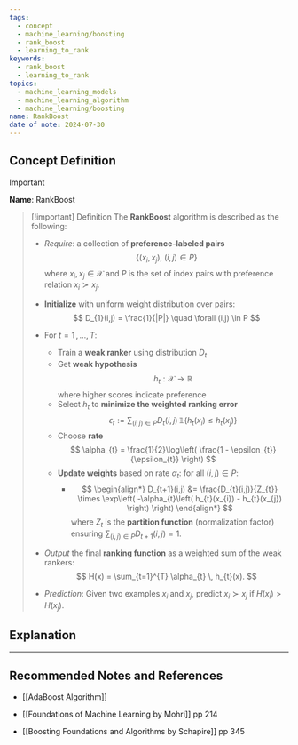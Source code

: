 ```yaml
---
tags:
  - concept
  - machine_learning/boosting
  - rank_boost
  - learning_to_rank
keywords:
  - rank_boost
  - learning_to_rank
topics:
  - machine_learning_models
  - machine_learning_algorithm
  - machine_learning/boosting
name: RankBoost
date of note: 2024-07-30
---
```


## Concept Definition

>[!important]
>**Name**: RankBoost

>[!important] Definition
>The **RankBoost** algorithm is described as the following:
>- *Require*: a collection of **preference-labeled pairs** $$\left\{ (x_{i}, x_{j}), \; (i,j) \in P \right\}$$ where $x_{i}, x_{j} \in \mathcal{X}$ and $P$ is the set of index pairs with preference relation $x_{i} \succ x_{j}$.
>- **Initialize** with uniform weight distribution over pairs: 
>  $$
>  D_{1}(i,j) = \frac{1}{|P|} \quad \forall (i,j) \in P
>  $$
>- For $t = 1 \,{,}\ldots{,}\,T$:
>	- Train a **weak ranker** using distribution $D_{t}$
>	- Get **weak hypothesis** $$h_{t}: \mathcal{X} \to \mathbb{R}$$ where higher scores indicate preference
>	- Select $h_{t}$ to **minimize the weighted ranking error**
>	  $$
>	  \epsilon_{t} := \sum_{(i,j)\in P} D_{t}(i,j) \, \mathbb{1}\left\{ h_{t}(x_{i}) \leq h_{t}(x_{j}) \right\}
>	  $$
>	- Choose **rate** 
>	  $$
>	  \alpha_{t} = \frac{1}{2}\log\left( \frac{1 - \epsilon_{t}}{\epsilon_{t}} \right)
>	  $$
>	- **Update weights** based on rate $\alpha_{t}$: for all $(i,j) \in P$:
>		- $$
>		\begin{align*}
>		D_{t+1}(i,j) &= \frac{D_{t}(i,j)}{Z_{t}} \times \exp\left( -\alpha_{t}\left( h_{t}(x_{i}) - h_{t}(x_{j}) \right) \right)
>		\end{align*}
>		$$
>		where $Z_{t}$ is the **partition function** (normalization factor) ensuring $\sum_{(i,j)\in P} D_{t+1}(i,j) = 1$.
>
>- *Output* the final **ranking function** as a weighted sum of the weak rankers:
>  $$
>  H(x) = \sum_{t=1}^{T} \alpha_{t} \, h_{t}(x).
>  $$
>- *Prediction*: Given two examples $x_i$ and $x_j$, predict $x_i \succ x_j$ if $H(x_i) > H(x_j)$.


## Explanation





-----------
##  Recommended Notes and References


- [[AdaBoost Algorithm]]



- [[Foundations of Machine Learning by Mohri]] pp 214
- [[Boosting Foundations and Algorithms by Schapire]]  pp 345